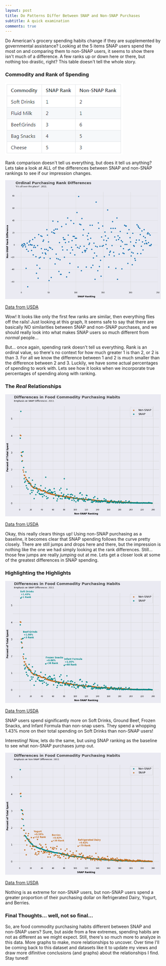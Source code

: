 ```yaml
---
layout: post
title: Do Patterns Differ Between SNAP and Non-SNAP Purchases
subtitle: A quick examination 
comments: true
---
```

 Do American's grocery spending habits change if they are supplemented by governmental assistance? Looking at the 5 items SNAP users spend the most on and comparing them to non-SNAP users, it seems to show there isn't much of a difference. A few ranks up or down here or there, but nothing too drastic, right? This table doesn't tell the whole story.
 
 
### Commodity and Rank of Spending

![Rank](https://github.com/Pdugovich/Pdugovich.github.io/blob/master/img/SNAP%20Rank%20Table.png?raw=true)



Rank comparison doesn't tell us everything, but does it tell us anything? Lets take a look at ALL of the differences between SNAP and non-SNAP rankings to see if our impression changes.

![Ordinal-Diff](https://github.com/Pdugovich/Pdugovich.github.io/blob/master/img/Ordinal%20Rank%20Differences.png?raw=true)

[Data from USDA](https://www.fns.usda.gov/snap/foods-typically-purchased-supplemental-nutrition-assistance-program-snap-households)

Wow! It looks like only the first few ranks are similar, then everything flies off the rails! Just looking at this graph, It seems safe to say that there are basically NO similarities between SNAP and non-SNAP purchases, and we should really look into what makes SNAP users so much different from _normal_ people...

But... once again, spending rank doesn't tell us everything. Rank is an ordinal value, so there's no context for how much greater 1 is than 2, or 2 is than 3. For all we know the difference between 1 and 2 is much smaller than the difference between 2 and 3. Luckily, we have some actual percentages of spending to work with. Lets see how it looks when we incorporate true percentages of spending along with ranking.

### The _Real_ Relationships

![SNAP w/o labels](https://github.com/Pdugovich/Pdugovich.github.io/blob/master/img/Snap%20Differences%20WITHOUT%20LABELS.png?raw=true)

[Data from USDA](https://www.fns.usda.gov/snap/foods-typically-purchased-supplemental-nutrition-assistance-program-snap-households)

Okay, this really clears things up! Using non-SNAP purchasing as a baseline, it becomes clear that SNAP spending follows the curve pretty closely. There are still jumps and drops here and there, but the impression is nothing like the one we had simply looking at the rank differences. Still... those few jumps are really _jumping_ out at me. Lets get a closer look at some of the greatest differences in SNAP spending.


### Highlighting the Highlights

![SNAP](https://github.com/Pdugovich/Pdugovich.github.io/blob/master/img/SNAP%20Differences%20graph%202.png?raw=true)

[Data from USDA](https://www.fns.usda.gov/snap/foods-typically-purchased-supplemental-nutrition-assistance-program-snap-households)

SNAP users spend significantly more on Soft Drinks, Ground Beef, Frozen Snacks, and Infant Formula than non-snap users. They spend a whopping 1.43% more on their total spending on Soft Drinks than non-SNAP users! 

Interesting! Now, lets do the same, but using SNAP ranking as the baseline to see what non-SNAP purchases jump out.

![Non-SNAP](https://github.com/Pdugovich/Pdugovich.github.io/blob/master/img/Non-SNAP%20Differences%20graph%202.png?raw=true)

[Data from USDA](https://www.fns.usda.gov/snap/foods-typically-purchased-supplemental-nutrition-assistance-program-snap-households)

Nothing is as extreme for non-SNAP users, but non-SNAP users spend a greater proportion of their purchasing dollar on Refrigerated Dairy, Yogurt, and Berries. 

### Final Thoughts... well, not so final...

So, are food commodity purchasing habits different between SNAP and non-SNAP users? Sure, but aside from a few extremes, spending habits are not as different as we might expect. Still, there's so much more to analyze in this data. More graphs to make, more relationships to uncover. Over time I'll be coming back to this dataset and datasets like it to update my views and draw more difinitive conclusions (and graphs) about the relationships I find. Stay tuned!
